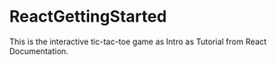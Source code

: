# ReactGettingStarted
This is the interactive tic-tac-toe game as Intro as Tutorial from React Documentation.
